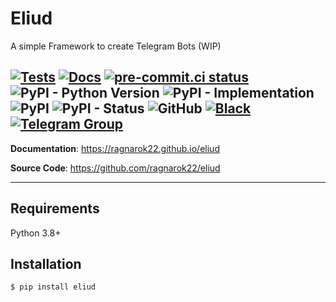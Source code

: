 # Eliud

A simple Framework to create Telegram Bots (WIP)

[![Tests](https://github.com/ragnarok22/eliud/actions/workflows/tests.yml/badge.svg)](https://github.com/ragnarok22/eliud/actions/workflows/tests.yml)
[![Docs](https://github.com/ragnarok22/eliud/actions/workflows/publish-docs.yml/badge.svg)](https://github.com/ragnarok22/eliud/actions/workflows/publish-docs.yml)
[![pre-commit.ci status](https://results.pre-commit.ci/badge/github/ragnarok22/eliud/main.svg)](https://results.pre-commit.ci/latest/github/ragnarok22/eliud/main)
![PyPI - Python Version](https://img.shields.io/pypi/pyversions/eliud)
![PyPI - Implementation](https://img.shields.io/pypi/implementation/eliud)
![PyPI](https://img.shields.io/pypi/v/eliud)
![PyPI - Status](https://img.shields.io/pypi/status/eliud)
![GitHub](https://img.shields.io/github/license/ragnarok22/eliud)
[![Black](https://img.shields.io/badge/code%20style-black-000000.svg)](https://black.readthedocs.io/en/stable/)
[![Telegram Group](https://img.shields.io/badge/Telegram-Group-blue.svg?logo=telegram)](https://t.me/eliuddevelopers)
---

**Documentation**: https://ragnarok22.github.io/eliud

**Source Code**: https://github.com/ragnarok22/eliud

---

## Requirements
Python 3.8+

## Installation
```shell
$ pip install eliud
```
